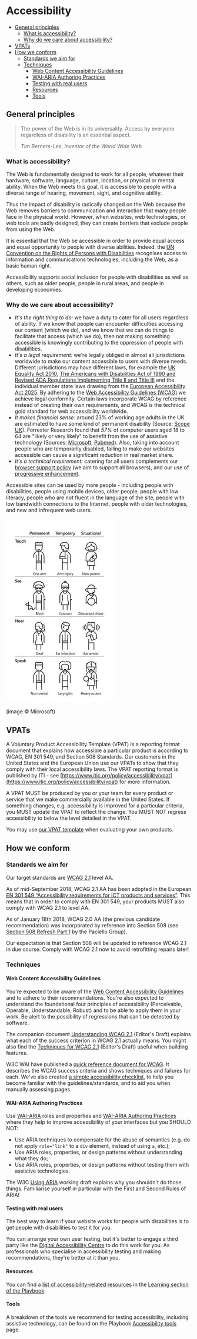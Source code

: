 # Accessibility

* [General principles](#general-principles)
  * [What is accessibility?](#what-is-accessibility)
  * [Why do we care about accessibility?](#why-do-we-care-about-accessibility)
* [VPATs](#vpats)
* [How we conform](#how-we-conform)
  * [Standards we aim for](#standards-we-aim-for)
  * [Techniques](#techniques)
    * [Web Content Accessibility Guidelines](#web-content-accessibility-guidelines)
    * [WAI-ARIA Authoring Practices](#wai-aria-authoring-practices)
    * [Testing with real users](#testing-with-real-users)
    * [Resources](#resources)
    * [Tools](#tools)

## General principles

> The power of the Web is in its universality.
> Access by everyone regardless of disability is an essential aspect.
>
> _Tim Berners-Lee, inventor of the World Wide Web_

### What is accessibility?

The Web is fundamentally designed to work for all people, whatever their hardware, software, language, culture, location, or physical or mental ability. When the Web meets this goal, it is accessible to people with a diverse range of hearing, movement, sight, and cognitive ability.

Thus the impact of disability is radically changed on the Web because the Web removes barriers to communication and interaction that many people face in the physical world. However, when websites, web technologies, or web tools are badly designed, they can create barriers that exclude people from using the Web.

It is essential that the Web be accessible in order to provide equal access and equal opportunity to people with diverse abilities. Indeed, the [UN Convention on the Rights of Persons with Disabilities](https://www.un.org/development/desa/disabilities/) recognises access to information and communications technologies, including the Web, as a basic human right.

Accessibility supports social inclusion for people with disabilities as well as others, such as older people, people in rural areas, and people in developing economies.

### Why do we care about accessibility?

- *It's the right thing to do:* we have a duty to cater for all users regardless of ability. If we know that people can encounter difficulties accessing our content (which we do), and we know that we can do things to facilitate that access (which we do), then not making something accessible is knowingly contributing to the oppression of people with disabilities.
- *It's a legal requirement:* we're legally obliged in almost all jurisdictions worldwide to make our content accessible to users with diverse needs. Different jurisdictions may have different laws, for example the [UK Equality Act 2010](http://www.legislation.gov.uk/ukpga/2010/15/contents), [The Americans with Disabilities Act of 1990 and Revised ADA Regulations Implementing Title II and Title III](https://www.ada.gov/2010_regs.htm) and the individual member state laws drawing from the [European Accessibility Act 2025](https://eur-lex.europa.eu/legal-content/EN/TXT/?uri=CELEX%3A32019L0882). By adhering to the [Web Accessibility Guidelines (WCAG)](https://www.w3.org/TR/WCAG21/) we achieve legal conformity. Certain laws incorporate WCAG by reference instead of creating their own requirements, and WCAG is the technical gold standard for web accessibility worldwide.
- *It makes financial sense:* around 23% of working age adults in the UK are estimated to have some kind of permanent disability (Source: [Scope UK](https://www.scope.org.uk/media/disability-facts-figures)). Forrester Research found that *_57%_* of computer users aged 18 to 64 are "likely or very likely" to benefit from the use of assistive technology (Sources: [Microsoft](https://www.microsoft.com/en-us/download/details.aspx?id=18446), [Pubmed](https://www.ncbi.nlm.nih.gov/pmc/articles/PMC2788505/)). Also, taking into account people who are temporarily disabled, failing to make our websites accessible can cause a significant reduction in real market share.
- *It's a technical requirement:* catering for all users complements our [browser support policy](../practices/graded-browser-support.md) (we aim to support all browsers), and our use of [progressive enhancement](../practices/progressive-enhancement.md).


Accessible sites can be used by more people - including people with disabilities, people using mobile devices, older people, people with low literacy, people who are not fluent in the language of the site, people with low bandwidth connections to the Internet, people with older technologies, and new and infrequent web users.

![Microsoft illustration of how designing for permanent disabilities helps many people facing temporary or situational disability](images/microsoft-accessibility.jpg)

(image &copy; Microsoft)


## VPATs

A Voluntary Product Accessibility Template (VPAT) is a reporting format document that explains how accessible a particular product is according to WCAG, EN 301 549, and Section 508 Standards. Our customers in the United States and the European Union use our VPATs to show that they comply with their local accessibility laws. The VPAT reporting format is published by ITI - see [https://www.itic.org/policy/accessibility/vpat](https://www.itic.org/policy/accessibility/vpat) for more information. 

A VPAT MUST be produced by you or your team for every product or service that we make commercially available in the United States. If something changes, e.g. accessibility is improved for a particular criteria, you MUST update the VPAT to reflect the change. You MUST NOT regress accessibility to below the level detailed in the VPAT.

You may use [our VPAT template](https://github.com/springernature/vpat) when evaluating your own products.

## How we conform

### Standards we aim for

Our target standards are [WCAG 2.1](https://www.w3.org/TR/WCAG21/) level AA.

As of mid-September 2018, WCAG 2.1 AA has been adopted in the European [EN 301 549 “Accessibility requirements for ICT products and services”](https://www.w3.org/blog/2018/09/wcag-2-1-adoption-in-europe/). This means that in order to comply with EN 301 549, your products MUST also comply with WCAG 2.1 to level AA.

As of January 18th 2018, WCAG 2.0 AA (the previous candidate recommendation) was incorporated by reference into Section 508 (see [Section 508 Refresh Part 1](https://www.paciellogroup.com/blog/2017/01/section-508-refresh-part-1/) by the Paciello Group).

Our expectation is that Section 508 will be updated to reference WCAG 2.1 in due course. Comply with WCAG 2.1 now to avoid retrofitting repairs later!

### Techniques

#### Web Content Accessibility Guidelines

You're expected to be aware of the [Web Content Accessibility Guidelines](https://www.w3.org/TR/WCAG21/) and to adhere to their recommendations. You're also expected to understand the foundational four principles of accessibility (Perceivable, Operable, Understandable, Robust) and to be able to apply them in your work. Be alert to the possibility of regressions that can't be detected by software.

The companion document [Understanding WCAG 2.1](https://www.w3.org/WAI/WCAG21/Understanding/) (Editor's Draft) explains what each of the success criterion in WCAG 2.1 actually means. You might also find the [Techniques for WCAG 2.1](https://www.w3.org/WAI/WCAG21/Techniques/) (Editor's Draft) useful when building features. 

W3C WAI have published a [quick reference document for WCAG](https://www.w3.org/WAI/WCAG21/quickref/?versions=2.0). It describes the WCAG success criteria and shows techniques and failures for each. We've also created [a simple accessibility checklist](accessibility-checklist.md), to help you become familiar with the guidelines/standards, and to aid you when manually assessing pages.

#### WAI-ARIA Authoring Practices

Use [WAI-ARIA](https://www.w3.org/TR/wai-aria/) roles and properties and [WAI-ARIA Authoring Practices](http://w3.org/TR/wai-aria-practices/) where they help to improve accessibility of your interfaces but you SHOULD NOT: 
* Use ARIA techniques to compensate for the abuse of semantics (e.g. do not apply `role="link"` to a `div` element, instead of using `a`, etc.);
* Use ARIA roles, properties, or design patterns without understanding what they do;
* Use ARIA roles, properties, or design patterns without testing them with assistive technologies.

The W3C [Using ARIA](https://www.w3.org/TR/using-aria/#NOTES) working draft explains why you shouldn't do those things. Familiarise yourself in particular with the First and Second Rules of ARIA!

#### Testing with real users

The best way to learn if your website works for people with disabilities is to get people with disabilities to test it for you.

You can arrange your own user testing, but it's better to engage a third party like the [Digital Accessibility Centre](http://www.digitalaccessibilitycentre.org/) to do this work for you. As professionals who specialise in accessibility testing and making recommendations, they're better at it than you.

#### Resources

You can find a [list of accessibility-related resources](../learning/web-accessibility.md) in the [Learning section of the Playbook](../learning/README.md).

#### Tools

A breakdown of the tools we recommend for testing accessibility, including assistive technology, can be found on the Playbook [Accessibility tools](tools.md) page.

